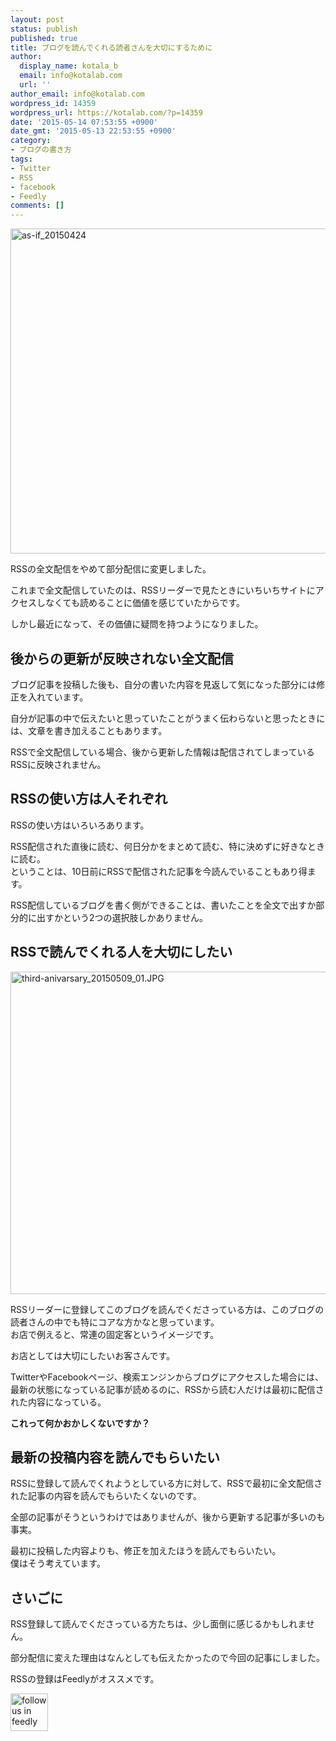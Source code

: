 ```yaml
---
layout: post
status: publish
published: true
title: ブログを読んでくれる読者さんを大切にするために
author:
  display_name: kotala_b
  email: info@kotalab.com
  url: ''
author_email: info@kotalab.com
wordpress_id: 14359
wordpress_url: https://kotalab.com/?p=14359
date: '2015-05-14 07:53:55 +0900'
date_gmt: '2015-05-13 22:53:55 +0900'
category:
- ブログの書き方
tags:
- Twitter
- RSS
- facebook
- Feedly
comments: []
---
```

<p><img src="https://kotalab.com/wp-content/uploads/2015/04/as-if_20150424-780x520.jpg" alt="as-if_20150424" width="780" height="520" class="aligncenter size-large wp-image-14177" /></p>
<p>RSSの全文配信をやめて部分配信に変更しました。</p>
<p>これまで全文配信していたのは、RSSリーダーで見たときにいちいちサイトにアクセスしなくても読めることに価値を感じていたからです。</p>
<p>しかし最近になって、その価値に疑問を持つようになりました。</p>
<!--more-->
<h2>後からの更新が反映されない全文配信</h2>
<p>ブログ記事を投稿した後も、自分の書いた内容を見返して気になった部分には修正を入れています。</p>
<p>自分が記事の中で伝えたいと思っていたことがうまく伝わらないと思ったときには、文章を書き加えることもあります。</p>
<p>RSSで全文配信している場合、後から更新した情報は配信されてしまっているRSSに反映されません。</p>
<h2>RSSの使い方は人それぞれ</h2>
<p>RSSの使い方はいろいろあります。</p>
<p>RSS配信された直後に読む、何日分かをまとめて読む、特に決めずに好きなときに読む。<br />
ということは、10日前にRSSで配信された記事を今読んでいることもあり得ます。</p>
<p>RSS配信しているブログを書く側ができることは、書いたことを全文で出すか部分的に出すかという2つの選択肢しかありません。</p>
<h2>RSSで読んでくれる人を大切にしたい</h2>
<p><img src="https://kotalab.com/wp-content/uploads/2015/05/third-anivarsary_20150509_01-780x516.jpg" alt="third-anivarsary_20150509_01.JPG" width="780" height="516" class="aligncenter size-large wp-image-14305" /></p>
<p>RSSリーダーに登録してこのブログを読んでくださっている方は、このブログの読者さんの中でも特にコアな方かなと思っています。<br />
お店で例えると、常連の固定客というイメージです。</p>
<p>お店としては大切にしたいお客さんです。</p>
<p>TwitterやFacebookページ、検索エンジンからブログにアクセスした場合には、最新の状態になっている記事が読めるのに、RSSから読む人だけは最初に配信された内容になっている。</p>
<p><strong>これって何かおかしくないですか？</strong></p>
<h2>最新の投稿内容を読んでもらいたい</h2>
<p>RSSに登録して読んでくれようとしている方に対して、RSSで最初に全文配信された記事の内容を読んでもらいたくないのです。</p>
<p>全部の記事がそうというわけではありませんが、後から更新する記事が多いのも事実。</p>
<p><span class="b">最初に投稿した内容よりも、修正を加えたほうを読んでもらいたい。</span><br />
僕はそう考えています。</p>
<h2>さいごに</h2>
<p>RSS登録して読んでくださっている方たちは、少し面倒に感じるかもしれません。</p>
<p>部分配信に変えた理由はなんとしても伝えたかったので今回の記事にしました。</p>
<p>RSSの登録はFeedlyがオススメです。</p>
<p><a href='http://cloud.feedly.com/#subscription%2Ffeed%2Fhttp%3A%2F%2Fkotalab.com%2Ffeed' target='blank' onclick="_gaq.push(['_trackEvent', 'entry', 'click', 'followFeedly14359']);"><img id='feedlyFollow' src='https://kotalab.com/wp-content/themes/stinger20130730/images/feedly_icon.png' alt='follow us in feedly' width="60px"></a></p>

